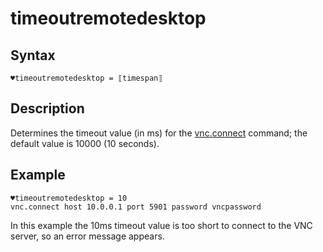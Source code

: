 # timeoutremotedesktop

## Syntax

```G1ANT
♥timeoutremotedesktop = ⟦timespan⟧
```

## Description

Determines the timeout value (in ms) for the [vnc.connect](../Commands/VncConnectCommand.md) command; the default value is 10000 (10 seconds).

## Example

```G1ANT
♥timeoutremotedesktop = 10
vnc.connect host 10.0.0.1 port 5901 password vncpassword
```

In this example the 10ms timeout value is too short to connect to the VNC server, so an error message appears.

